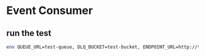 # Event Consumer

## run the test
```sh
env QUEUE_URL=test-queue, DLQ_BUCKET=test-bucket, ENDPOINT_URL=http://testapi.com/order npm run test
```
